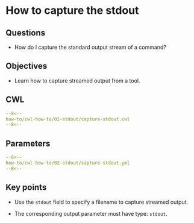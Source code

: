 # How to capture the stdout

## Questions

- How do I capture the standard output stream of a command?

## Objectives

- Learn how to capture streamed output from a tool.

## CWL

```yaml linenums="1" hl_lines="42 62-65"
--8<--
how-to/cwl-how-to/02-stdout/capture-stdout.cwl
--8<--
```

## Parameters 

```yaml
--8<--
how-to/cwl-how-to/02-stdout/capture-stdout.yml
--8<--
```

## Key points

- Use the `stdout` field to specify a filename to capture streamed output.

- The corresponding output parameter must have type: `stdout`.